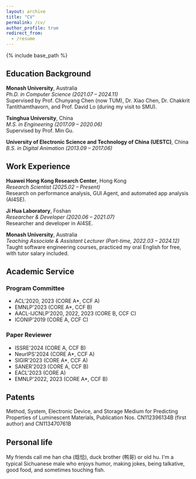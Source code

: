 ```yaml
---
layout: archive
title: "CV"
permalink: /cv/
author_profile: true
redirect_from:
  - /resume
---
```


{% include base_path %}

<!-- [CV](https://github.com/huhanGitHub/huhan.github.io/raw/master/files/resume_eng.pdf), updated 05/2024.-->


## Education Background

**Monash University**, Australia  
*Ph.D. in Computer Science (2021.07 – 2024.11)*  
Supervised by Prof. Chunyang Chen (now TUM), Dr. Xiao Chen, Dr. Chakkrit Tantithamthavorn, and Prof. David Lo (during my visit to SMU).

**Tsinghua University**, China  
*M.S. in Engineering (2017.09 – 2020.06)*  
Supervised by Prof. Min Gu.

**University of Electronic Science and Technology of China (UESTC)**, China  
*B.S. in Digital Animation (2013.09 – 2017.06)*



## Work Experience

**Huawei Hong Kong Research Center**, Hong Kong  
*Research Scientist (2025.02 – Present)*  
Research on performance analysis, GUI Agent, and automated app analysis (AI4SE).

**Ji Hua Laboratory**, Foshan  
*Researcher & Developer (2020.06 – 2021.07)*  
Researcher and developer in AI4SE.

**Monash University**, Australia  
*Teaching Associate & Assistant Lecturer (Part-time, 2022.03 – 2024.12)*  
Taught software engineering courses, practiced my oral English for free, with tutor salary included.


## Academic Service

### **Program Committee**
- ACL'2020, 2023 (CORE A\*, CCF A)
- EMNLP'2023 (CORE A\*, CCF B)
- AACL-IJCNLP'2020, 2022, 2023 (CORE B, CCF C)
- ICONIP'2019 (CORE A, CCF C)

### **Paper Reviewer**
- ISSRE'2024 (CORE A, CCF B)
- NeurIPS'2024 (CORE A\*, CCF A)
- SIGIR'2023 (CORE A\*, CCF A)
- SANER'2023 (CORE A, CCF B)
- EACL'2023 (CORE A)
- EMNLP'2022, 2023 (CORE A\*, CCF B)


## Patents
Method, System, Electronic Device, and Storage Medium for Predicting Properties of Luminescent Materials, Publication Nos. CN112396134B (first author) and CN113470761B


## Personal life
My friends call me han cha (晗恰), duck brother (鸭哥) or old hu. I'm a typical Sichuanese male who enjoys humor, making jokes, being talkative, good food, and sometimes touching fish. 
